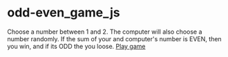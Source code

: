 # odd-even_game_js
Choose a number between 1 and 2. The computer will also choose a number randomly. If the sum of your and computer's number is EVEN, then you win, and if its ODD the you loose.
[Play game](https://azshayak.github.io/odd-even_game_js/)
